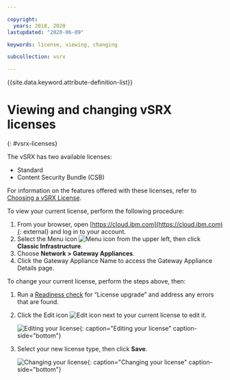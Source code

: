 ```yaml
---

copyright:
  years: 2018, 2020
lastupdated: "2020-06-09"

keywords: license, viewing, changing

subcollection: vsrx

---
```


{{site.data.keyword.attribute-definition-list}}

# Viewing and changing vSRX licenses
{: #vsrx-licenses}

The vSRX has two available licenses:

* Standard
* Content Security Bundle (CSB)

For information on the features offered with these licenses, refer to [Choosing a vSRX License](/docs/vsrx?topic=vsrx-getting-started#choosing-license).

To view your current license, perform the following procedure:

1. From your browser, open [https://cloud.ibm.com](https://cloud.ibm.com){: external} and log in to your account.
1. Select the Menu icon  ![Menu icon](../../icons/icon_hamburger.svg)  from the upper left, then click **Classic Infrastructure**.
1. Choose **Network > Gateway Appliances**.
1. Click the Gateway Appliance Name to access the Gateway Appliance Details page.

To change your current license, perform the steps above, then:

1. Run a [Readiness check](/docs/vsrx?topic=vsrx-vsrx-readiness) for “License upgrade” and address any errors that are found.

1. Click the Edit icon  ![Edit icon](../../icons/edit-tagging.svg)  next to your current license to edit it.

   ![Editing your license](images/license-edit.png){: caption="Editing your license" caption-side="bottom"}

1. Select your new license type, then click **Save**.

   ![Changing your license](images/license-edit-choice.png){: caption="Changing your license" caption-side="bottom"}
